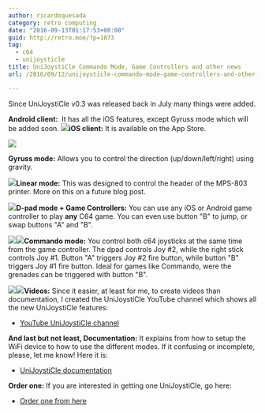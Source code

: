 ```yaml
---
author: ricardoquesada
category: retro computing
date: "2016-09-13T01:17:53+00:00"
guid: http://retro.moe/?p=1873
tag:
  - c64
  - unijoysticle
title: UniJoystiCle Commando Mode, Game Controllers and other news
url: /2016/09/12/unijoysticle-commando-mode-game-controllers-and-other-news/

---
```

Since UniJoystiCle v0.3 was released back in July many things were added.

**Android client:**  It has all the iOS features, except Gyruss mode which will be added soon.
![](https://lh3.googleusercontent.com/nUm_upw_pznWfcD9pp71LPhpwdTMd6L7LVBK2Bw3UoAaiD0AFkTc1P6Gfl1MXiy7mOaApxVLdUMWXA=w564-h168-no)**iOS client:** It is available on the App Store.

![](https://camo.githubusercontent.com/5839a4b9d404dc9cd8d2a193c73b6eb6de0651f1/68747470733a2f2f6c68332e676f6f676c6575736572636f6e74656e742e636f6d2f573838637a2d304831586574317a48784e7172676a5473466a4f4d647875743949774b517a4f41307972676a6a477436654770324e3372713341616e576f6a6a666679494566436573597a364f31383d77353736302d68333630302d6e6f)

**Gyruss mode:** Allows you to control the direction (up/down/left/right) using gravity.

![](https://camo.githubusercontent.com/1d0a42ff81be542ebe0200d4cb72000fbbc61b96/68747470733a2f2f6c68332e676f6f676c6575736572636f6e74656e742e636f6d2f4531376847684134416236774e79315f4f6e70757a4977667a623379336e73424654565a763730675931554a47536c4f69584547454f7864615f595264343343565175466c6852627676625777494d3d77353736302d68333630302d6e6f)**Linear mode:** This was designed to control the header of the MPS-803 printer. More on this on a future blog post.

![](https://camo.githubusercontent.com/a73c173f9d68baf6ce8d1d9c41446faadd188229/68747470733a2f2f6c68332e676f6f676c6575736572636f6e74656e742e636f6d2f546366557675665a575a42774e4f7048743979365f79364d457358513930784b47486d764a51417a723070376b437775764166676d344c714c7a5970306a444a4d70684a4847354c686e5a5132356b3d77353736302d68333630302d6e6f)**D-pad mode + Game Controllers:** You can use any iOS or Android game controller to play **any** C64 game. You can even use button "B" to jump, or swap buttons "A" and "B".

![](https://camo.githubusercontent.com/60b7bdf577112485e718224272434d74944061a6/68747470733a2f2f6c68332e676f6f676c6575736572636f6e74656e742e636f6d2f57524c58683532326554736677516f674e4d6d46656249454334762d36416a524c6262574d43326f78357437613479657a625f507a784b38625a4b59725438784975564f706c544d48526d536e30303d77353736302d68333630302d6e6f)![](https://camo.githubusercontent.com/aa488fd57966e55294c16d5d2d182316fc313914/68747470733a2f2f6c68332e676f6f676c6575736572636f6e74656e742e636f6d2f7678626949734a6a746a66797169657534514f323756573668425478737a5574683845625f6736546267564b316a47456d764e6d6e617a64374341623175466f36493338524e704b5f715a4f3073633d77353736302d68333630302d6e6f)**Commando mode:** You control both c64 joysticks at the same time from the game controller. The dpad controls Joy #2, while the right stick controls Joy #1. Button "A" triggers Joy #2 fire button, while button "B" triggers Joy #1 fire button. Ideal for games like Commando, were the grenades can be triggered with button "B".

![](https://camo.githubusercontent.com/a5f32edc3919ffff4d98e2fa24b5ec4052af4429/68747470733a2f2f6c68332e676f6f676c6575736572636f6e74656e742e636f6d2f74674c736263336f524736796b384d714b49496c746946504f4f726d3233415641436f6439694370657030377752526c44726b4365505655492d396e626d377638556359313071585168502d4d773d77313133362d683633382d6e6f)![](https://camo.githubusercontent.com/aa488fd57966e55294c16d5d2d182316fc313914/68747470733a2f2f6c68332e676f6f676c6575736572636f6e74656e742e636f6d2f7678626949734a6a746a66797169657534514f323756573668425478737a5574683845625f6736546267564b316a47456d764e6d6e617a64374341623175466f36493338524e704b5f715a4f3073633d77353736302d68333630302d6e6f)**Videos:** Since it easier, at least for me, to create videos than documentation, I created the UniJoystiCle YouTube channel which shows all the new UniJoystiCle features:

- [YouTube UniJoystiCle channel](https://www.youtube.com/playlist?list=PLf0XntaybnYzS4jRGC5TF-zs6fq7o1gdN)

**And last but not least, Documentation:** It explains from how to setup the WiFi device to how to use the different modes. If it confusing or incomplete, please, let me know! Here it is:

- [UniJoystiCle documentation](https://github.com/ricardoquesada/unijoysticle/blob/master/DOCUMENTATION.md)

**Order one:** If you are interested in getting one UniJoystiCle, go here:

- [Order one from here](/unijoysticle/)
